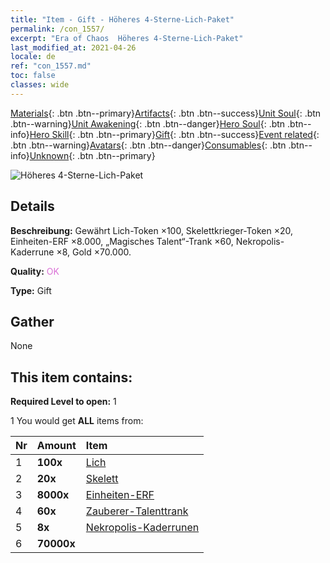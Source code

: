 ```yaml
---
title: "Item - Gift - Höheres 4-Sterne-Lich-Paket"
permalink: /con_1557/
excerpt: "Era of Chaos  Höheres 4-Sterne-Lich-Paket"
last_modified_at: 2021-04-26
locale: de
ref: "con_1557.md"
toc: false
classes: wide
---
```

 [Materials](/ItemsDE/){: .btn .btn--primary}[Artifacts](/ItemsDE/Artifacts/){: .btn .btn--success}[Unit Soul](/ItemsDE/UnitSoul/){: .btn .btn--warning}[Unit Awakening](/ItemsDE/UnitAwakening/){: .btn .btn--danger}[Hero Soul](/ItemsDE/HeroSoul/){: .btn .btn--info}[Hero Skill](/ItemsDE/HeroSkill/){: .btn .btn--primary}[Gift](/ItemsDE/Gift/){: .btn .btn--success}[Event related](/ItemsDE/Events/){: .btn .btn--warning}[Avatars](/ItemsDE/Avatars/){: .btn .btn--danger}[Consumables](/ItemsDE/Consumables/){: .btn .btn--info}[Unknown](/ItemsDE/Unknown/){: .btn .btn--primary}

 ![Höheres 4-Sterne-Lich-Paket](/images/t/i_907167.png)

## Details
 **Beschreibung:** Gewährt Lich-Token ×100, Skelettkrieger-Token ×20, Einheiten-ERF ×8.000, „Magisches Talent“-Trank ×60, Nekropolis-Kaderrune ×8, Gold ×70.000.

 **Quality:** <span style="color: #DA70D6">OK</span>

 **Type:** Gift

## Gather

  None

## This item contains:

 **Required Level to open:** 1

 1 You would get **ALL** items  from:

  | Nr | Amount |     Item    |
  |:---|:-------|:------------|
  | 1 |  **100x** | [Lich](/ItemsDE/unt_212/) |  | 
  | 2 |  **20x** | [Skelett](/ItemsDE/unt_208/) |  | 
  | 3 |  **8000x** | [Einheiten-ERF](/ItemsDE/con_902/) |  | 
  | 4 |  **60x** | [Zauberer-Talenttrank](/ItemsDE/con_790/) |  | 
  | 5 |  **8x** | [Nekropolis-Kaderrunen](/ItemsDE/con_755/) |  | 
  | 6 |  **70000x** | <i class="fas fa-coins"/> |  | 
